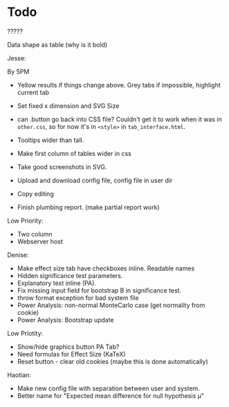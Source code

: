 # Todo


?????

Data shape as table (why is it bold)

Jesse:


By 5PM
* Yellow results if things change above. Grey tabs if impossible, highlight current tab
* Set fixed x dimension and  SVG Size


* can .button go back into CSS file? Couldn't get it to work when it was in `other.css`, so for now it's in `<style>` in `tab_interface.html`.
* Tooltips wider than tall.
* Make first column of tables wider in css

* Take good screenshots in SVG.
* Upload and download config file, config file in user dir
* Copy editing
* Finish plumbing report. (make partial report work)

Low Priority:
* Two column
* Webserver host

Denise:

* Make effect size tab have checkboxes inline. Readable names
* Hidden significance test parameters.
* Explanatory text inline (PA).
* Fix missing input field for bootstrap B in significance test.
* throw format exception for bad system file
* Power Analysis: non-normal MonteCarlo case (get normality from cookie) 
* Power Analysis: Bootstrap update 

Low Priotity:

* Show/hide graphics button PA Tab?
* Need formulas for Effect Size (KaTeX)
* Reset button - clear old cookies (maybe this is done automatically)

Haotian:

* Make new config file with separation between user and system.
* Better name for "Expected mean difference for null hypothesis μ"


